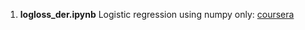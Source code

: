 1) **logloss_der.ipynb** Logistic regression using numpy only: [coursera](https://www.coursera.org/learn/neural-networks-deep-learning/lecture/udiAq/gradient-descent-on-m-examples)
